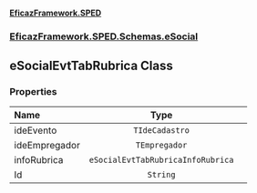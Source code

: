 #### [EficazFramework.SPED](EficazFrameworkSPED.md 'EficazFramework SPED')
### [EficazFramework.SPED.Schemas.eSocial](EficazFramework.SPED.Schemas.eSocial.md 'EficazFramework.SPED.Schemas.eSocial')

## eSocialEvtTabRubrica Class
### Properties

| Name | Type | |
| :--- | :---: | :--- |
| ideEvento | `TIdeCadastro` |  |
| ideEmpregador | `TEmpregador` |  |
| infoRubrica | `eSocialEvtTabRubricaInfoRubrica` |  |
| Id | `String` |  |
